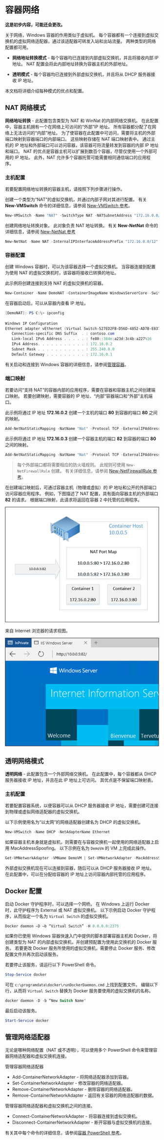 # 容器网络

**这是初步内容，可能还会更改。**

关于网络，Windows 容器的作用类似于虚拟机。 每个容器都有一个连接到虚拟交换机的虚拟网络适配器，通过该适配器可转发入站和出站流量。 两种类型的网络配置都可用。

- **网络地址转换模式** - 每个容器均已连接到内部虚拟交换机，并且将接收内部 IP 地址。 NAT 配置会将此内部地址转换为容器主机的外部地址。

- **透明模式** - 每个容器均已连接到外部虚拟交换机，并且将从 DHCP 服务器接收 IP 地址。

本文档将详细介绍每种模式的优点和配置。

## NAT 网络模式

**网络地址转换** - 此配置包含类型为 NAT 和 WinNat 的内部网络交换机。 在此配置中，容器主机拥有一个在网络上可访问的“外部”IP 地址。 所有容器都分配了在网络上无法访问的“内部”地址。 为了使容器在此配置中可访问，需要将主机的外部端口映射到容器端口的内部端口。 这些映射存储在 NAT 端口映射表中。 通过主机的 IP 地址和外部端口可以访问容器，该容器可将流量转发到容器的内部 IP 地址和端口。 NAT 的优点是容器主机可以扩展到数百个容器，尽管仅使用一个外部可用的 IP 地址。 此外，NAT 允许多个容器托管可能需要相同通信端口的应用程序。

### 主机配置

若要配置网络地址转换的容器主机，请按照下列步骤进行操作。

创建一个类型为“NAT”的虚拟交换机，并通过内部子网对其进行配置。 有关 **New-VMSwitch** 命令的详细信息，请参阅 [New-VMSwitch 参考](https://technet.microsoft.com/en-us/library/hh848455.aspx)。

```powershell
New-VMSwitch -Name "NAT" -SwitchType NAT -NATSubnetAddress "172.16.0.0/12"
```
创建网络地址转换对象。 此对象负责 NAT 地址转换。 有关 **New-NetNat** 命令的详细信息，请参阅 [New-NetNat 参考](https://technet.microsoft.com/en-us/library/dn283361.aspx)

```powershell
New-NetNat -Name NAT -InternalIPInterfaceAddressPrefix "172.16.0.0/12" 
```

### 容器配置

创建 Windows 容器时，可以为该容器选择一个虚拟交换机。 当容器连接到配置为使用 NAT 的虚拟交换机时，该容器将接收已转换的地址。

此示例将创建连接到支持 NAT 的虚拟交换机的容器。

```powershell
New-Container -Name DemoNAT -ContainerImageName WindowsServerCore -SwitchName "NAT"
```

在容器启动后，可以从容器内查看 IP 地址。

```powershell
[DemoNAT]: PS C:\> ipconfig

Windows IP Configuration
Ethernet adapter vEthernet (Virtual Switch-527ED2FB-D56D-4852-AD7B-E83732A032F5-0):
   Connection-specific DNS Suffix  . : contoso.com
   Link-local IPv6 Address . . . . . : fe80::384e:a23d:3c4b:a227%16
   IPv4 Address. . . . . . . . . . . : 172.16.0.2
   Subnet Mask . . . . . . . . . . . : 255.240.0.0
   Default Gateway . . . . . . . . . : 172.16.0.1
```

有关启动和连接到 Windows 容器的详细信息，请参阅[管理容器](./manage_containers.md)。

### 端口映射

若要访问“支持 NAT”的容器内部的应用程序，需要在容器和容器主机之间创建端口映射。 若要创建映射，需要容器的 IP 地址、“内部”容器端口和“外部”主机端口。

此示例将通过 IP 地址 **172.16.0.2** 创建一个主机的端口 **80** 到容器的端口 **80** 之间的映射。

```powershell
Add-NetNatStaticMapping -NatName "Nat" -Protocol TCP -ExternalIPAddress 0.0.0.0 -InternalIPAddress 172.16.0.2 -InternalPort 80 -ExternalPort 80
```

此示例将通过 IP 地址 **172.16.0.3** 创建一个容器主机的端口 **82** 到容器的端口 **80** 之间的映射。

```powershell
Add-NetNatStaticMapping -NatName "Nat" -Protocol TCP -ExternalIPAddress 0.0.0.0 -InternalIPAddress 172.16.0.3 -InternalPort 80 -ExternalPort 82
```
> 每个外部端口都将需要相应的防火墙规则。 此规则可使用 `New-NetFirewallRule` 创建。 有关详细信息，请参阅 [New-NetFirewallRule 参考](https://technet.microsoft.com/en-us/library/jj554908.aspx)。

在创建端口映射后，可通过容器主机（物理或虚拟）的 IP 地址和公开的外部端口访问容器应用程序。 例如，下图描述了 NAT 配置，具有面向容器主机的外部端口 **82** 的请求。 根据端口映射，此请求将返回在容器 2 中托管的应用程序。

![](./media/nat1.png)

来自 Internet 浏览器的请求视图。

![](./media/portmapping.png)

## 透明网络模式

**透明网络** - 此配置包含一个外部网络交换机。 在此配置中，每个容器都从 DHCP 服务器接收 IP 地址，并且在此 IP 地址上可访问。 其优点是不保留端口映射表。

### 主机配置

若要配置容器系统，以便容器可以从 DHCP 服务器接收 IP 地址，需要创建可连接到物理或虚拟网络适配器的虚拟交换机。

以下示例使用名为“以太网”的网络适配器创建名为 DHCP 的虚拟交换机。

```powershell
New-VMSwitch -Name DHCP -NetAdapterName Ethernet
```

如果容器主机本身就是虚拟机，则需要在与容器交换机一起使用的网络适配器上启用 MacAddressSpoofing。 以下示例在名为 `DemoVm` 的 VM 上完成此操作。

```powershell
Get-VMNetworkAdapter -VMName DemoVM | Set-VMNetworkAdapter -MacAddressSpoofing On
```
外部虚拟交换机现在可以连接到容器，随后可以从 DHCP 服务器接收 IP 地址。 在此配置中，可以在分配给容器的 IP 地址上访问容器内部托管的应用程序。

## Docker 配置

启动 Docker 守护程序时，可以选择一个网桥。 在 Windows 上运行 Docker 时，此守护程序为 External 或 NAT 虚拟交换机。 以下示例启动 Docker 守护程序，从而指定一个名为 `Virtual Switch` 的虚拟交换机。

```powershell
Docker daemon –D –b “Virtual Switch” -H 0.0.0.0:2375
```

如果你已使用 Windows 容器快速入门中提供的脚本部署容器主机和 Docker，将创建类型为 NAT 的内部虚拟交换机，并创建预配置为使用此交换机的 Docker 服务。 若要更改 Docker 服务所使用的虚拟交换机，需要停止 Docker 服务、修改配置文件并再次启动该服务。

若要停止该服务，请运行以下 PowerShell 命令。

```powershell
Stop-Service docker
```

可在 `c:\programdata\docker\runDockerDaemon.cmd` 上找到配置文件。 编辑以下行，从而将 `Virtual Switch` 替换为 Docker 服务要使用的虚拟交换机的名称。

```powershell
docker daemon -D -b “New Switch Name"
```
最后启动该服务。

```powershell
Start-Service docker
```

## 管理网络适配器

无论是哪种网络配置（NAT 或不透明），可以使用多个 PowerShell 命令来管理容器网络适配器和虚拟交换机连接。

管理容器网络适配器

- Add-ContainerNetworkAdapter - 将网络适配器添加到容器。
- Set-ContainerNetworkAdapter - 修改容器的网络适配器。
- Remove-ContainerNetworkAdapter - 删除容器的网络适配器。
- Remove-ContainerNetworkAdapter - 返回有关容器的网络适配器的数据。

管理容器网络适配器和虚拟交换机之间的连接。

- Connect-ContainerNetworkAdapter - 将容器连接到虚拟交换机。
- Disconnect-ContainerNetworkAdapter - 断开容器与虚拟交换机的连接。

有关其中每个命令的详细信息，请参阅[容器 PowerShell 参考](https://technet.microsoft.com/en-us/library/mt433069.aspx)。




<!--HONumber=Feb16_HO1-->
